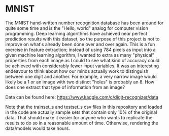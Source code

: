 # MNIST

The MNIST hand-written number recognition database has been around for quite some time and is the "Hello, world" analog for computer vision programming.  Deep learning algorithms have achieved near perfect prediction results with this dataset, so the purpose of this project is not to improve on what's already been done over and over again.  This is a fun exercise in feature extraction; instead of using 784 pixels as input into a given machine learning algorithm, I wanted to extra as many "physical" properties from each image as I could to see what kind of accuracy could be achieved with considerably fewer input variables.  It was an interesting endeavour to think about how our minds actually work to distinguish between one digit and another.  For example, a very narrow image would likely be a 1 or an image with two distinct "holes" is probably an 8.  How does one extract that type of information from an image?

Data can be found here:  https://www.kaggle.com/c/digit-recognizer/data

Note that the trainset_s and testset_s csv files in this repository and loaded in the code are actually sample sets that contain only 10% of the original data.  That should make it easier for anyone who wants to replicate the results to do so in a reasonable amount of time.  Otherwise, rendering the data/models would take hours.
